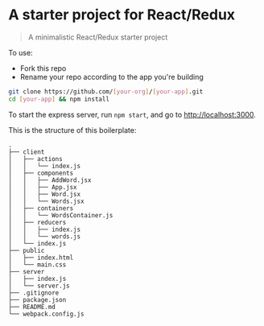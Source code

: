 # A starter project for React/Redux

> A minimalistic React/Redux starter project

To use:

* Fork this repo
* Rename your repo according to the app you're building

```sh
git clone https://github.com/[your-org]/[your-app].git
cd [your-app] && npm install
```

To start the express server, run `npm start`, and go to [http://localhost:3000](http://localhost:3000).

This is the structure of this boilerplate:

```
.
├── client
│   ├── actions
│   │   └── index.js
│   ├── components
│   │   ├── AddWord.jsx
│   │   ├── App.jsx
│   │   ├── Word.jsx
│   │   └── Words.jsx
│   ├── containers
│   │   └── WordsContainer.js
│   ├── reducers
│   │   ├── index.js
│   │   └── words.js
│   └── index.js
├── public
│   ├── index.html
│   └── main.css
├── server
│   ├── index.js
│   └── server.js
├── .gitignore
├── package.json
├── README.md
└── webpack.config.js
```
